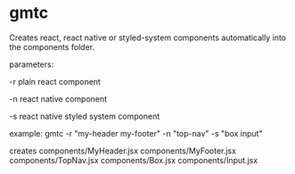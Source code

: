 # gmtc

Creates react, react native or styled-system components automatically into the components folder.

parameters:

-r plain react component

-n react native component

-s react native styled system component

example:
gmtc -r "my-header my-footer" -n "top-nav" -s "box input"

creates
components/MyHeader.jsx
components/MyFooter.jsx
components/TopNav.jsx
components/Box.jsx
components/Input.jsx

